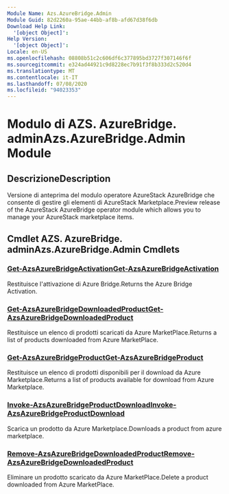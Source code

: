 ```yaml
---
Module Name: Azs.AzureBridge.Admin
Module Guid: 82d2260a-95ae-44bb-af8b-afd67d38f6db
Download Help Link:
  '[object Object]': 
Help Version:
  '[object Object]': 
Locale: en-US
ms.openlocfilehash: 08808b51c2c606df6c377895bd3727f307146f6f
ms.sourcegitcommit: e324ad44921c9d8228ec7b91f3f8b333d2c520d4
ms.translationtype: MT
ms.contentlocale: it-IT
ms.lasthandoff: 07/08/2020
ms.locfileid: "94023353"
---
```

# <span data-ttu-id="0bd18-101">Modulo di AZS. AzureBridge. admin</span><span class="sxs-lookup"><span data-stu-id="0bd18-101">Azs.AzureBridge.Admin Module</span></span>
## <span data-ttu-id="0bd18-102">Descrizione</span><span class="sxs-lookup"><span data-stu-id="0bd18-102">Description</span></span>
<span data-ttu-id="0bd18-103">Versione di anteprima del modulo operatore AzureStack AzureBridge che consente di gestire gli elementi di AzureStack Marketplace.</span><span class="sxs-lookup"><span data-stu-id="0bd18-103">Preview release of the AzureStack AzureBridge operator module which allows you to manage your AzureStack marketplace items.</span></span>

## <span data-ttu-id="0bd18-104">Cmdlet AZS. AzureBridge. admin</span><span class="sxs-lookup"><span data-stu-id="0bd18-104">Azs.AzureBridge.Admin Cmdlets</span></span>
### [<span data-ttu-id="0bd18-105">Get-AzsAzureBridgeActivation</span><span class="sxs-lookup"><span data-stu-id="0bd18-105">Get-AzsAzureBridgeActivation</span></span>](Get-AzsAzureBridgeActivation.md)
<span data-ttu-id="0bd18-106">Restituisce l'attivazione di Azure Bridge.</span><span class="sxs-lookup"><span data-stu-id="0bd18-106">Returns the Azure Bridge Activation.</span></span>

### [<span data-ttu-id="0bd18-107">Get-AzsAzureBridgeDownloadedProduct</span><span class="sxs-lookup"><span data-stu-id="0bd18-107">Get-AzsAzureBridgeDownloadedProduct</span></span>](Get-AzsAzureBridgeDownloadedProduct.md)
<span data-ttu-id="0bd18-108">Restituisce un elenco di prodotti scaricati da Azure MarketPlace.</span><span class="sxs-lookup"><span data-stu-id="0bd18-108">Returns a list of products downloaded from Azure MarketPlace.</span></span>

### [<span data-ttu-id="0bd18-109">Get-AzsAzureBridgeProduct</span><span class="sxs-lookup"><span data-stu-id="0bd18-109">Get-AzsAzureBridgeProduct</span></span>](Get-AzsAzureBridgeProduct.md)
<span data-ttu-id="0bd18-110">Restituisce un elenco di prodotti disponibili per il download da Azure Marketplace.</span><span class="sxs-lookup"><span data-stu-id="0bd18-110">Returns a list of products available for download from Azure Marketplace.</span></span>

### [<span data-ttu-id="0bd18-111">Invoke-AzsAzureBridgeProductDownload</span><span class="sxs-lookup"><span data-stu-id="0bd18-111">Invoke-AzsAzureBridgeProductDownload</span></span>](Invoke-AzsAzureBridgeProductDownload.md)
<span data-ttu-id="0bd18-112">Scarica un prodotto da Azure Marketplace.</span><span class="sxs-lookup"><span data-stu-id="0bd18-112">Downloads a product from azure marketplace.</span></span>

### [<span data-ttu-id="0bd18-113">Remove-AzsAzureBridgeDownloadedProduct</span><span class="sxs-lookup"><span data-stu-id="0bd18-113">Remove-AzsAzureBridgeDownloadedProduct</span></span>](Remove-AzsAzureBridgeDownloadedProduct.md)
<span data-ttu-id="0bd18-114">Eliminare un prodotto scaricato da Azure MarketPlace.</span><span class="sxs-lookup"><span data-stu-id="0bd18-114">Delete a product downloaded from Azure MarketPlace.</span></span>

